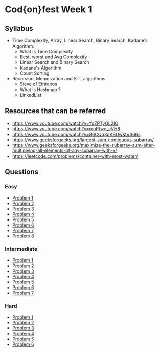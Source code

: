 # Cod{on}fest Week 1

## Syllabus

+ Time Complexity, Array, Linear Search, Binary Search, Kadane's Algorithm:
    * What is Time Complexity
    * Best, worst and Avg Complexity
    * Linear Search and Binary Search
    * Kadane's Algorithm
    * Count Sorting
+ Recursion, Memoization and STL algorithms:
    * Sieve of Ethranos
    * What is Hashmap ?
    * LinkedList
    
## Resources that can be referred

* https://www.youtube.com/watch?v=YoZPTyGL2IQ 
* https://www.youtube.com/watch?v=moPtwq_cVH8 
* https://www.youtube.com/watch?v=86CQq3pKSUw&t=366s 
* https://www.geeksforgeeks.org/largest-sum-contiguous-subarray/ 
* https://www.geeksforgeeks.org/maximize-the-subarray-sum-after-multiplying-all-elements-of-any-subarray-with-x/ 
* https://leetcode.com/problems/container-with-most-water/ 

## Questions

### Easy

* [Problem 1](https://www.codechef.com/problems/TRN2) 
* [Problem 2](https://www.codechef.com/problems/BC202)
* [Problem 3](https://www.codechef.com/problems/BC106) 
* [Problem 4](https://www.codechef.com/problems/EXPCODE1)
* [Problem 5](https://www.codechef.com/problems/CHGM1) 
* [Problem 6](https://www.codechef.com/problems/SNTEMPLE) 
* [Problem 7](https://www.codechef.com/problems/TLG)
* [Problem 8](https://www.codechef.com/problems/NOKIA)

###  Intermediate

* [Problem 1](https://www.codechef.com/problems/CDIT04)
* [Problem 2](https://www.codechef.com/problems/FICE) 
* [Problem 3](https://www.codechef.com/problems/NOKIA) 
* [Problem 4](https://www.codechef.com/problems/SKYFALL) 
* [Problem 5](https://www.codeche.com/problems/INTWOS) 
* [Problem 6](https://www.codechef.com/problems/LELUCKYN) 
* [Problem 7](https://www.codechef.com/problems/COINCHNG)

### Hard

* [Problem 1](https://www.codechef.com/problems/ALORA2 )
* [Problem 2](https://www.codechef.com/problems/COMAPR04) 
* [Problem 3](https://www.codechef.com/problems/PRPR5) 
* [Problem 4](https://www.codechef.com/problems/DWW19D) 
* [Problem 5](https://www.codechef.com/problems/LELUCKYN) 
* [Problem 6](https://www.codechef.com/problems/WAYPA)
